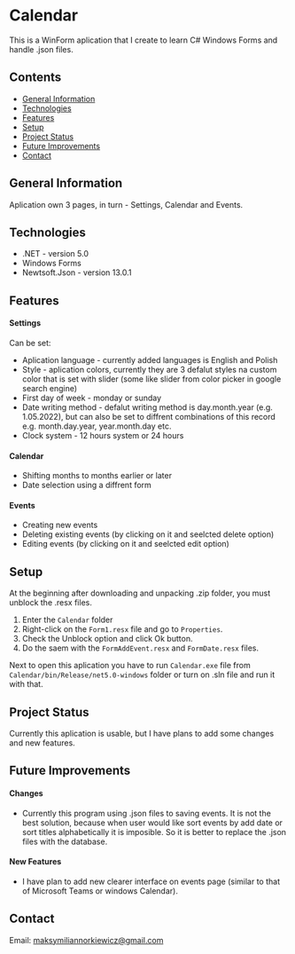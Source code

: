 # Calendar
This is a WinForm aplication that I create to learn C# Windows Forms and handle .json files.

## Contents
* [General Information](#general-information)
* [Technologies](#technologies)
* [Features](#features)
* [Setup](#setup)
* [Project Status](#project-status)
* [Future Improvements](#future-improvements)
* [Contact](#contact)

## General Information
Aplication own 3 pages, in turn - Settings, Calendar and Events.

## Technologies
- .NET - version 5.0
- Windows Forms
- Newtsoft.Json - version 13.0.1

## Features

#### Settings
Can be set:

* Aplication language - currently added languages is English and Polish
* Style - aplication colors, currently they are 3 defalut styles na custom color that is set with slider (some like slider from color picker in google search engine)
* First day of week - monday or sunday
* Date writing method - defalut writing method is day.month.year (e.g. 1.05.2022), but can also be set to diffrent combinations of this record e.g. month.day.year, year.month.day etc.
* Clock system - 12 hours system or 24 hours

#### Calendar
* Shifting months to months earlier or later
* Date selection using a diffrent form

#### Events
* Creating new events
* Deleting existing events (by clicking on it and seelcted delete option)
* Editing events (by clicking on it and seelcted edit option)

## Setup
At the beginning after downloading and unpacking .zip folder, you must unblock the .resx files.

1. Enter the `Calendar` folder
2. Right-click on the `Form1.resx` file and go to `Properties`.
3. Check the Unblock option and click Ok button.
4. Do the saem with the `FormAddEvent.resx` and `FormDate.resx` files.


Next to open this aplication you have to run `Calendar.exe` file from `Calendar/bin/Release/net5.0-windows` folder or turn on .sln file and run it with that.

## Project Status
Currently this aplication is usable, but I have plans to add some changes and new features.

## Future Improvements
#### Changes
* Currently this program using .json files to saving events. It is not the best solution, because when user would like sort events by add date or sort titles alphabetically it is imposible. So it is better to replace the .json files with the database.

#### New Features
* I have plan to add new clearer interface on events page (similar to that of Microsoft Teams or windows Calendar).

## Contact
Email: maksymiliannorkiewicz@gmail.com